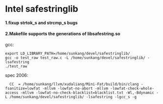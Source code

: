 Intel safestringlib
==========================

#### 1.fixup strtok_s and strcmp_s bugs

#### 2.Makefile supports the generations of libsafestring.so

gcc:

    export LD_LIBRARY_PATH=/home/sunkang/devel/safestringlib/
    gcc -o test_raw test_raw.c -L /home/sunkang/devel/safestringlib/ -lsafestring
    ./test_raw

spec 2006:
      
      CC  = /home/sunkang/llvm/xudaliang/Mini-Fat/build/bin/clang -fsanitize=lowfat -mllvm -lowfat-no-abort -mllvm -lowfat-check-whole-access -mllvm -lowfat-no-check-blacklist=blacklist.txt -Wl,-Bdynamic -L /home/sunkang/devel/safestringlib/ -lsafestring -lgcc_s -g
